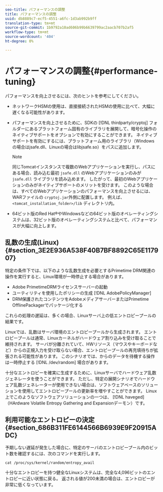```yaml
---
seo-title: パフォーマンスの調整
title: パフォーマンスの調整
uuid: db8889c7-ecf5-4551-a6fc-1d3ab992b9ff
translation-type: tm+mt
source-git-commit: 1b9792a10ad606b99b6639799ac2aacb707b2af5
workflow-type: tm+mt
source-wordcount: '404'
ht-degree: 0%

---
```



# パフォーマンスの調整{#performance-tuning}

パフォーマンスを向上させるには、次のヒントを参考にしてください。

* ネットワークHSMの使用は、直接接続されたHSMの使用に比べて、大幅に遅くなる可能性があります。
* パフォーマンスを向上させるために、SDKの [!DNL thirdparty/cryptoj] フォルダーにあるプラットフォーム固有のライブラリを展開して、暗号化操作のネイティブサポートをオプションで有効にすることができます。 ネイティブサポートを有効にするには、プラットフォーム用のライブラリ（Windowsの場合はjsafe.dll、Linuxの場合はlibjsafe.so）をパスに追加します。

   >[!NOTE]
   >
   >同じTomcatインスタンスで複数のWebアプリケーションを実行し、パスにある場合、読み込む最初 `jsafe.dll` のWebアプリケーションのみが `jsafe.dll` ライブラリを読み込めます。 したがって、最初のWebアプリケーションのみがネイティブサポートのメリットを受けます。 このような場合は、すべてのWebアプリケーションのパフォーマンスを向上させるには、WARファイルの `cryptoj.jar`外側に配置します。 例えば、 `<tomcat_installation_folder>/lib` ディレクトリ内。

* 64ビット版のRed Hat®やWindowsなどの64ビット版のオペレーティングシステムは、32ビット版のオペレーティングシステムと比べて、パフォーマンスが大幅に向上します。

## 乱数の生成(Linux) {#section_3E2E936A538F40B7BF8892C65E117907}

特定の条件下では、以下のような乱数生成を必要とするPrimetime DRM関連の操作を実行すると、Linux環境が一時停止する場合があります。

* Adobe PrimetimeDRMライセンスサーバーの起動
* ユーティリティを使用したポリシーの生成 [!DNL AdobePolicyManager]
* DRM保護されたコンテンツをAdobeメディアサーバーまたはPrimetime OfflinePackagerでパッケージ化する

これらの処理の遅延は、多くの場合、Linuxサーバ上の低エントロピープールの結果です。

Linuxでは、乱数はサーバ環境のエントロピープールから生成されます。 エントロピープールは通常、Linuxカーネルがハードウェア割り込みを受け取ることで維持されます。 サーバが分離されていて、HWリソース（マウスやキーボードなど）からの正規入力を受け取らない場合、エントロピープールの再充填待ちが拡張される可能性があります。 このシナリオでは、からのデータを待機する操作は一時停止する [!DNL /dev/random] 場合があります。

十分なエントロピーを確実に生成するために、Linuxサーバでハードウェア乱数ジェネレータを使うことができます。 ただし、特定の展開シナリオでハードウェア乱数ジェネレーターが使用できない場合は、ソフトウェアベースのソリューションを使用してエントロピープールの更新率を増やすことができます。 Linux上でこのようなソフトウェアソリューションの一つは、 [!DNL haveged] （HArdware Volatile Entropy Gathering and Expansionデーモン）です。

## 利用可能なエントロピーの決定 {#section_686B311FE6144566B6939E9F20915ADC}

予期しない遅延が発生した場合に、特定のサーバのエントロピープール内のビット数を確認するには、次のコマンドを実行します。

```
cat /proc/sys/kernel/random/entropy_avail 
```

十分なエントロピーを持つ健全なLinuxシステムは、完全な4,096ビットのエントロピーに近い状態に戻る。 返される値が200未満の場合は、エントロピーが非常に低くなっています。
